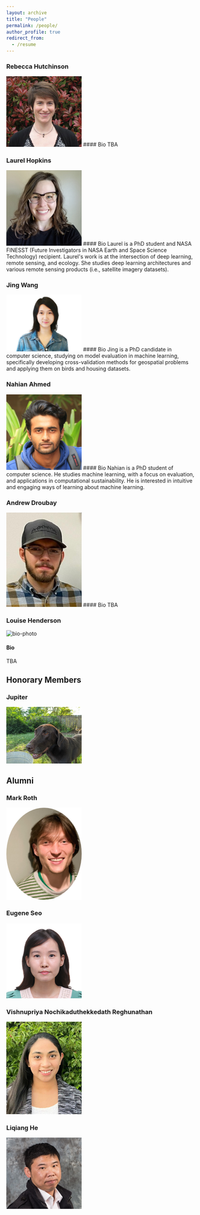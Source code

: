 ```yaml
---
layout: archive
title: "People"
permalink: /people/
author_profile: true
redirect_from:
  - /resume
---
```

  
### Rebecca Hutchinson
<img src="/images/profiles/HutchinsonPhoto.jpg" width="200">
#### Bio
TBA
  
### Laurel Hopkins
<img src="/images/profiles/laurel.png" width="200">
#### Bio
Laurel is a PhD student and NASA FINESST (Future Investigators in NASA Earth and Space Science Technology) recipient. Laurel's work is at the intersection of deep learning, remote sensing, and ecology. She studies deep learning architectures and various remote sensing products (i.e., satellite imagery datasets).

### Jing Wang
<img src="/images/profiles/wangjing.jpg" width="200">
#### Bio
Jing is a PhD candidate in computer science, studying on model evaluation in machine learning, specifically developing cross-validation methods for geospatial problems and applying them on birds and housing datasets.

### Nahian Ahmed
<img src="/images/profiles/nahian.jpeg" width="200">
#### Bio
Nahian is a PhD student of computer science. He studies machine learning, with a focus on evaluation, and applications in computational sustainability. He is interested in intuitive and engaging ways of learning about machine learning.

### Andrew Droubay
<img src="/images/profiles/andrew.png" width="200">
#### Bio
TBA

### Louise Henderson
![bio-photo](/images/bio-photo.jpg)
#### Bio
TBA


## Honorary Members
### Jupiter
<img src="/images/profiles/jupiter.png" width="200">


## Alumni

### Mark Roth
<img src="/images/profiles/MR.png" width="200">

### Eugene Seo
<img src="/images/profiles/ES.png" width="200">

### Vishnupriya Nochikaduthekkedath Reghunathan
<img src="/images/profiles/VNR.png" width="200">

### Liqiang He
<img src="/images/profiles/LHe.png" width="200">

